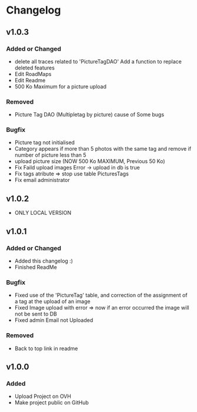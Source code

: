 # Changelog
## v1.0.3
### Added or Changed
- delete all traces related to 'PictureTagDAO' Add a function to replace deleted features
- Edit RoadMaps
- Edit Readme
- 500 Ko Maximum for a picture upload

### Removed
- Picture Tag DAO (Multipletag by picture) cause of Some bugs

### Bugfix
- Picture tag not initialised
- Category appears if more than 5 photos with the same tag and remove if number of picture less than 5
- upload picture size (NOW 500 Ko MAXIMUM, Previous 50 Ko)
- Fix Faild upload images Error -> upload in db is true
- Fix tags atribute => stop use table PicturesTags
- Fix email administrator


## v1.0.2
- ONLY LOCAL VERSION


## v1.0.1
### Added or Changed
- Added this changelog :)
- Finished ReadMe

### Bugfix
- Fixed use of the 'PictureTag' table, and correction of the assignment of a tag at the upload of an image
- Fixed Image upload with error => now if an error occurred the image will not be sent to DB
- Fixed admin Email not Uploaded

### Removed
- Back to top link in readme


## v1.0.0
### Added
- Upload Project on OVH
- Make project public on GitHub